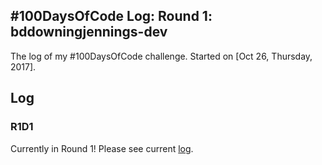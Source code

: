 ## #100DaysOfCode Log: Round 1: bddowningjennings-dev

The log of my #100DaysOfCode challenge. Started on [Oct 26, Thursday, 2017].

## Log

### R1D1
Currently in Round 1! Please see current [log](log.md).
